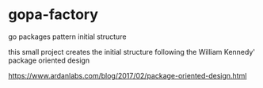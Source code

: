# gopa-factory
go packages pattern initial structure

this small project creates the initial structure following the William Kennedy' package oriented design

https://www.ardanlabs.com/blog/2017/02/package-oriented-design.html

